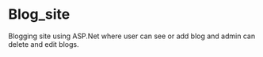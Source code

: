 # Blog_site
 Blogging site using ASP.Net where user can see or add blog and admin can delete and edit blogs.
